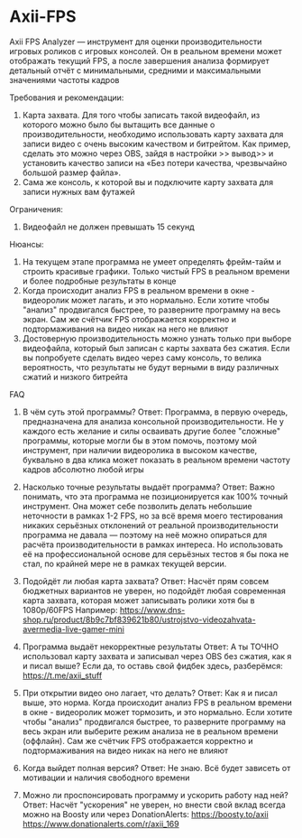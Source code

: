 # Axii-FPS
Axii FPS Analyzer — инструмент для оценки производительности игровых роликов с игровых консолей. Он в реальном времени может отображать текущий FPS, а после завершения анализа формирует детальный отчёт с минимальными, средними и максимальными значениями частоты кадров

Требования и рекомендации:
1) Карта захвата. Для того чтобы записать такой видеофайл, из которого можно было бы вытащить все данные о производительности, необходимо использовать карту захвата для записи видео с очень высоким качеством и битрейтом. Как пример, сделать это можно через OBS, зайдя в настройки >> вывод>> и установить качество записи на «Без потери качества, чрезвычайно большой размер файла». 
2) Сама же консоль, к которой вы и подключите карту захвата для записи нужных вам футажей

Ограничения:
1) Видеофайл не должен превышать 15 секунд

Нюансы:
1) На текущем этапе программа не умеет определять фрейм-тайм и строить красивые графики. Только чистый FPS в реальном времени и более подробные результаты в конце
2) Когда происходит анализ FPS в реальном времени в окне - видеоролик может лагать, и это нормально. Если хотите чтобы "анализ" продвигался быстрее, то разверните программу на весь экран. Сам же счётчик FPS отображается корректно и подтормаживания на видео никак на него не влияют
3) Достоверную производительность можно узнать только при выборе видеофайла, который был записан с карты захвата без сжатия. Если вы попробуете сделать видео через саму консоль, то велика вероятность, что результаты не будут верными в виду различных сжатий и низкого битрейта

FAQ
1) В чём суть этой программы?
Ответ: Программа, в первую очередь, предназначена для анализа консольной производительности. Не у каждого есть желание и силы осваивать другие более "сложные" программы, которые могли бы в этом помочь, поэтому мой инструмент, при наличии видеоролика в высоком качестве, буквально в два клика может показать в реальном времени частоту кадров абсолютно любой игры

2) Насколько точные результаты выдаёт программа?
Ответ: Важно понимать, что эта программа не позиционируется как 100% точный инструмент. Она может себе позволить делать небольшие неточности в рамках 1-2 FPS, но за всё время моего тестирования никаких серьёзных отклонений от реальной производительности программа не давала — поэтому на неё можно опираться для расчёта производительности в рамках интереса. Но использовать её на профессиональной основе для серьёзных тестов я бы пока не стал, по крайней мере не в рамках текущей версии.

3) Подойдёт ли любая карта захвата?
Ответ: Насчёт прям совсем бюджетных вариантов не уверен, но подойдёт любая современная карта захвата, которая может записывать ролики хотя бы в 1080р/60FPS
Например: https://www.dns-shop.ru/product/8b9c7bf839621b80/ustrojstvo-videozahvata-avermedia-live-gamer-mini

4) Программа выдаёт некорректные результаты
Ответ: А ты ТОЧНО использовал карту захвата и записывал через OBS без сжатия, как я и писал выше? Если да, то оставь свой фидбек здесь, разберёмся: https://t.me/axii_stuff

5) При открытии видео оно лагает, что делать?
Ответ: Как я и писал выше, это норма. Когда происходит анализ FPS в реальном времени в окне - видеоролик может тормозить, и это нормально. Если хотите чтобы "анализ" продвигался быстрее, то разверните программу на весь экран или выберите режим анализа не в реальном времени (оффлайн). Сам же счётчик FPS отображается корректно и подтормаживания на видео никак на него не влияют

6) Когда выйдет полная версия?
Ответ: Не знаю. Всё будет зависеть от мотивации и наличия свободного времени

7) Можно ли проспонсировать программу и ускорить работу над ней?
Ответ: Насчёт "ускорения" не уверен, но внести свой вклад всегда можно на Boosty или через DonationAlerts:
https://boosty.to/axii
https://www.donationalerts.com/r/axii_169
